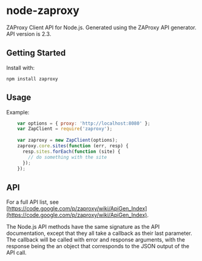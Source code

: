 node-zaproxy
============

ZAProxy Client API for Node.js. Generated using the ZAProxy API
generator. API version is 2.3.

## Getting Started
Install with:

    npm install zaproxy

## Usage
Example:

```js
    var options = { proxy: 'http://localhost:8080' };
    var ZapClient = require('zaproxy');
    
    var zaproxy = new ZapClient(options);
    zaproxy.core.sites(function (err, resp) {
      resp.sites.forEach(function (site) {
        // do something with the site
      });  
    });
```

## API
For a full API list, see [https://code.google.com/p/zaproxy/wiki/ApiGen_Index](https://code.google.com/p/zaproxy/wiki/ApiGen_Index).

The Node.js API methods have the same signature as the API documentation, except that they all take a callback as their last parameter. The callback will be called with error and response arguments, with the response being the an object that corresponds to the JSON output of the API call.
